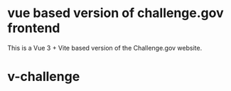 # vue based version of challenge.gov frontend

This is a Vue 3 + Vite based version of the Challenge.gov website.

# v-challenge
